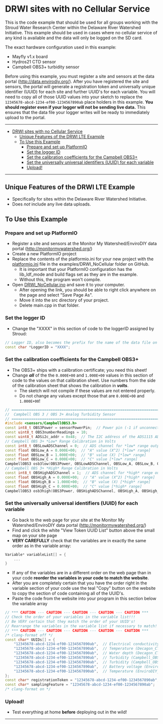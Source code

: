 # DRWI sites with no Cellular Service<!--! {#example_drwi_no_cell} -->

This is the code example that should be used for all groups working with the Stroud Water Research Center within the Delaware River Watershed Initiative.
This example should be used in cases where no cellular service of any kind is available and the data will only be logged on the SD card.

The exact hardware configuration used in this example:

- Mayfly v1.x board
- Hydros21 CTD sensor
- Campbell OBS3+ turbidity sensor

Before using this example, you must register a site and sensors at the data portal (<http://data.envirodiy.org/>).
After you have registered the site and sensors, the portal will generate a registration token and universally unique identifier (UUID) for each site and further UUID's for each variable.
You will need to copy all of those UUID values into your sketch to replace the `12345678-abcd-1234-ef00-1234567890ab` place holders in this example.
__You should register even if your logger will not be sending live data.__  This ensures that the data file your logger writes will be ready to immediately upload to the portal.

_______

<!--! @tableofcontents -->

<!--! @m_footernavigation -->

<!--! @if GITHUB -->

- [DRWI sites with no Cellular Service](#drwi-sites-with-no-cellular-service)
  - [Unique Features of the DRWI LTE Example](#unique-features-of-the-drwi-lte-example)
  - [To Use this Example](#to-use-this-example)
    - [Prepare and set up PlatformIO](#prepare-and-set-up-platformio)
    - [Set the logger ID](#set-the-logger-id)
    - [Set the calibration coefficients for the Campbell OBS3+](#set-the-calibration-coefficients-for-the-campbell-obs3)
    - [Set the universally universal identifiers (UUID) for each variable](#set-the-universally-universal-identifiers-uuid-for-each-variable)
    - [Upload!](#upload)

<!--! @endif -->

_______

## Unique Features of the DRWI LTE Example<!--! {#example_drwi_no_cell_unique} -->

- Specifically for sites within the Delaware River Watershed Initiative.
- Does *not* include any live data uploads.

## To Use this Example<!--! {#example_drwi_no_cell_using} -->

### Prepare and set up PlatformIO<!--! {#example_drwi_no_cell_pio} -->

- Register a site and sensors at the Monitor My Watershed/EnviroDIY data portal (<http://monitormywatershed.org/>)
- Create a new PlatformIO project
- Replace the contents of the platformio.ini for your new project with the [platformio.ini](https://raw.githubusercontent.com/EnviroDIY/ModularSensors/master/examples/DRWI_NoCellular/platformio.ini) file in the examples/DRWI_NoCellular folder on GitHub.
  - It is important that your PlatformIO configuration has the lib_ldf_mode and build flags set as they are in the example.
  - Without this, the program won't compile.
- Open [DRWI_NoCellular.ino](https://raw.githubusercontent.com/EnviroDIY/ModularSensors/master/examples/DRWI_NoCellular/DRWI_NoCellular.ino) and save it to your computer.
  - After opening the link, you should be able to right click anywhere on the page and select "Save Page As".
  - Move it into the src directory of your project.
  - Delete main.cpp in that folder.

### Set the logger ID<!--! {#example_drwi_no_cell_logger_id} -->

- Change the "XXXX" in this section of code to the loggerID assigned by Stroud:

```cpp
// Logger ID, also becomes the prefix for the name of the data file on SD card
const char *LoggerID = "XXXX";
```

### Set the calibration coefficients for the Campbell OBS3+<!--! {#example_drwi_no_cell_obs3_calibration} -->

- The OBS3+ ships with a calibration certificate; you need this sheet!
- Change *__all__* of the the `0.000E+00` and `1.000E+00` values in this section of code to the values on that calibration sheet.
Use numbers from the side of the calibration sheet that shows the calibration in *__volts__*.
  - The sketch will not compile if these values are not entered properly.
  - Do not change any values except those that are `0.000E+00` and `1.000E+00`!

```cpp
// ==========================================================================
//  Campbell OBS 3 / OBS 3+ Analog Turbidity Sensor
// ==========================================================================
#include <sensors/CampbellOBS3.h>
const int8_t OBS3Power = sensorPowerPin;  // Power pin (-1 if unconnected)
const uint8_t OBS3numberReadings = 10;
const uint8_t ADSi2c_addr = 0x48;  // The I2C address of the ADS1115 ADC
// Campbell OBS 3+ *Low* Range Calibration in Volts
const int8_t OBSLowADSChannel = 0;  // ADS channel for *low* range output
const float OBSLow_A = 0.000E+00;  // "A" value (X^2) [*low* range]
const float OBSLow_B = 1.000E+00;  // "B" value (X) [*low* range]
const float OBSLow_C = 0.000E+00;  // "C" value [*low* range]
CampbellOBS3 osb3low(OBS3Power, OBSLowADSChannel, OBSLow_A, OBSLow_B, OBSLow_C, ADSi2c_addr, OBS3numberReadings);
// Campbell OBS 3+ *High* Range Calibration in Volts
const int8_t OBSHighADSChannel = 1;  // ADS channel for *high* range output
const float OBSHigh_A = 0.000E+00;  // "A" value (X^2) [*high* range]
const float OBSHigh_B = 1.000E+00;  // "B" value (X) [*high* range]
const float OBSHigh_C = 0.000E+00;  // "C" value [*high* range]
CampbellOBS3 osb3high(OBS3Power, OBSHighADSChannel, OBSHigh_A, OBSHigh_B, OBSHigh_C, ADSi2c_addr, OBS3numberReadings);
```

### Set the universally universal identifiers (UUID) for each variable<!--! {#example_drwi_no_cell_uuids} -->

- Go back to the web page for your site at the Monitor My Watershed/EnviroDIY data portal (<http://monitormywatershed.org/>)
- Find and click the white "View Token UUID List" button above the small map on your site page
- __VERY CAREFULLY__ check that the variables are in exactly the same order as in the variable array:

```cpp
Variable* variableList[] = {
    ...
}
```

- If any of the variables are in a different order on the web page than in your code __reorder the variables in your code to match the website__.
- After you are completely certain that you have the order right in the variable section of your code use the teal "Copy" button on the website to copy the section of code containing all of the UUID's.
- Paste the code from the website into your program in this section below the variable array

```cpp
// *** CAUTION --- CAUTION --- CAUTION --- CAUTION --- CAUTION ***
// Check the order of your variables in the variable list!!!
// Be VERY certain that they match the order of your UUID's!
// Rearrange the variables in the variable list if necessary to match!
// *** CAUTION --- CAUTION --- CAUTION --- CAUTION --- CAUTION ***
/* clang-format off */
const char* UUIDs[] = {
    "12345678-abcd-1234-ef00-1234567890ab",  // Electrical conductivity (Decagon_CTD-10_Cond)
    "12345678-abcd-1234-ef00-1234567890ab",  // Temperature (Decagon_CTD-10_Temp)
    "12345678-abcd-1234-ef00-1234567890ab",  // Water depth (Decagon_CTD-10_Depth)
    "12345678-abcd-1234-ef00-1234567890ab",  // Turbidity (Campbell_OBS3_Turb)
    "12345678-abcd-1234-ef00-1234567890ab",  // Turbidity (Campbell_OBS3_Turb)
    "12345678-abcd-1234-ef00-1234567890ab",  // Battery voltage (EnviroDIY_Mayfly_Batt)
    "12345678-abcd-1234-ef00-1234567890ab",  // Temperature (EnviroDIY_Mayfly_Temp)
};
const char* registrationToken = "12345678-abcd-1234-ef00-1234567890ab";  // Device registration token
const char* samplingFeature = "12345678-abcd-1234-ef00-1234567890ab";  // Sampling feature UUID
/* clang-format on */

```

### Upload!<!--! {#example_drwi_no_cell_upload} -->

- Test everything at home __before__ deploying out in the wild!

_______

<!--! @section example_drwi_no_cell_pio_config PlatformIO Configuration -->

<!--! @include{lineno} DRWI_NoCellular/platformio.ini -->

<!--! @section example_drwi_no_cell_code The Complete Code -->

<!--! @include{lineno} DRWI_NoCellular/DRWI_NoCellular.ino -->
